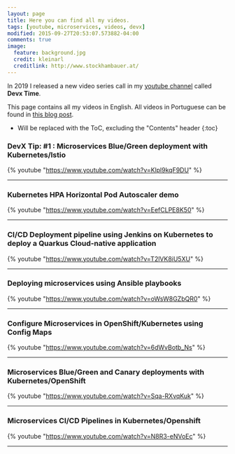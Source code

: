 ```yaml
---
layout: page
title: Here you can find all my videos.
tags: [youtube, microservices, videos, devx]
modified: 2015-09-27T20:53:07.573882-04:00
comments: true
image:
  feature: background.jpg
  credit: kleinarl
  creditlink: http://www.stockhambauer.at/
---
```


In 2019 I released a new video series call in my [youtube channel](https://youtube.com/rafabene) called **Devx Time**. 

This page contains all my videos in English.
All videos in Portuguese can be found in [this blog post](/2020/01/09/10-videos-cloud-native/).


* Will be replaced with the ToC, excluding the "Contents" header
{:toc}

### DevX Tip: #1 : Microservices Blue/Green deployment with Kubernetes/Istio
{% youtube "https://www.youtube.com/watch?v=Klpl9kqF9DU" %}
<hr>

### Kubernetes HPA Horizontal Pod Autoscaler demo
{% youtube "https://www.youtube.com/watch?v=EefCLPE8K50" %}
<hr>

### CI/CD Deployment pipeline using Jenkins on Kubernetes to deploy a Quarkus Cloud-native application
{% youtube "https://www.youtube.com/watch?v=T2lVK8iU5XU" %}
<hr>

### Deploying microservices using Ansible playbooks
{% youtube "https://www.youtube.com/watch?v=oWsW8GZbQR0" %}
<hr>

### Configure Microservices in OpenShift/Kubernetes using Config Maps
{% youtube "https://www.youtube.com/watch?v=6dWvBotb_Ns" %}
<hr>

### Microservices Blue/Green and Canary deployments with Kubernetes/OpenShift
{% youtube "https://www.youtube.com/watch?v=Sqa-RXvqKuk" %}
<hr>

### Microservices CI/CD Pipelines in Kubernetes/Openshift
{% youtube "https://www.youtube.com/watch?v=N8R3-eNVoEc" %}
<hr>